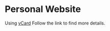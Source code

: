 # Personal Website

Using [vCard](https://github.com/codewithsadee/vcard-personal-portfolio)
Follow the link to find more details.
